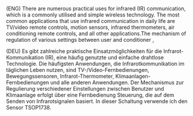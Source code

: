 (ENG)   There are numerous practical uses for infrared (IR) communication, which is a commonly utilised and simple wireless technology. The most common applications that use infrared communication in daily life are TV/video remote controls, motion sensors, infrared thermometers, air conditioning remote controls, and all other applications.The mechanism of regulation of various settings between user and conditioner , 


(DEU)   Es gibt zahlreiche praktische Einsatzmöglichkeiten für die Infrarot-Kommunikation (IR), eine häufig genutzte und einfache drahtlose Technologie.  Die häufigsten Anwendungen, die Infrarotkommunikation im täglichen Leben nutzen, sind TV-/Video-Fernbedienungen, Bewegungssensoren, Infrarot-Thermometer, Klimaanlagen-Fernbedienungen und alle anderen Anwendungen. Der Mechanismus zur Regulierung verschiedener Einstellungen zwischen Benutzer und Klimaanlage erfolgt über eine Fernbedienung Steuerung, die auf dem Senden von Infrarotsignalen basiert. In dieser Schaltung verwende ich den Sensor TSOP1738.

